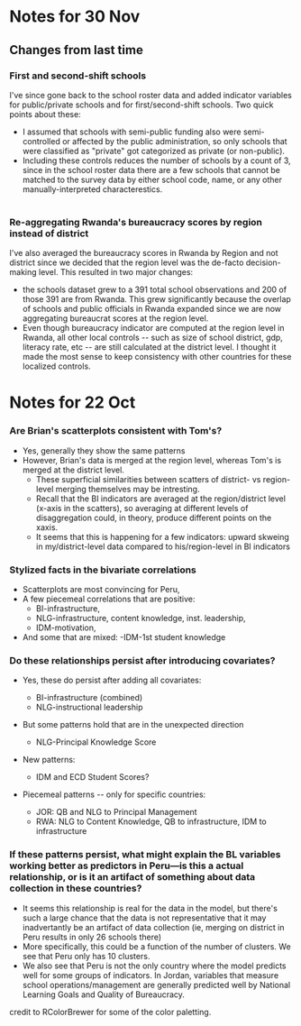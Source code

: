 # Notes for 30 Nov

## Changes from last time

### First and second-shift schools
I've since gone back to the school roster data and added indicator variables for public/private schools and for first/second-shift schools. Two quick points about these: <br>
- I assumed that schools with semi-public funding also were semi-controlled or affected by the public administration, so only schools that were classified as "private" got categorized as private (or non-public). <br>
- Including these controls reduces the number of schools by a count of 3, since in the school roster data there are a few schools that cannot be matched to the survey data by either school code, name, or any other manually-interpreted characterestics. <br><br>

### Re-aggregating Rwanda's bureaucracy scores by region instead of district
I've also averaged the bureaucracy scores in Rwanda by Region and not district since we decided that the region level was the de-facto decision-making level. This resulted in two major changes: <br>
- the schools dataset grew to a 391 total school observations and 200 of those 391 are from Rwanda. This grew significantly because the overlap of schools and public officials in Rwanda expanded since we are now aggregating bureaucrat scores at the region level. <br>
- Even though bureaucracy indicator are computed at the region level in Rwanda, all other local controls -- such as size of school district, gdp, literacy rate, etc -- are still calculated at the district level. I thought it made the most sense to keep consistency with other countries for these localized controls. 
  
  
# Notes for 22 Oct

### Are Brian's scatterplots consistent with Tom's?
- Yes, generally they show the same patterns
- However, Brian's data is merged at the region level, whereas Tom's is merged at the district level.
  - These superficial similarities between scatters of district- vs region-level merging themselves may be intresting.
  - Recall that the BI indicators are averaged at the region/district level (x-axis in the scatters), so averaging at different levels of disaggregation could, in theory, produce different points on the xaxis.
  - It seems that this is happening for a few indicators: upward skweing in my/district-level data compared to his/region-level in BI indicators

### Stylized facts in the bivariate correlations
  - Scatterplots are most convincing for Peru,
  - A few piecemeal correlations that are positive:
    - BI-infrastructure,
    - NLG-infrastructure, content knowledge, inst. leadership,
    - IDM-motivation,
  - And some that are mixed:
    -IDM-1st student knowledge

###	Do these relationships persist after introducing covariates?
- Yes, these do persist after adding all covariates:
  - BI-infrastructure (combined)
  - NLG-instructional leadership

- But some patterns hold that are in the unexpected direction
  - NLG-Principal Knowledge Score

- New patterns:
  - IDM and ECD Student Scores?

- Piecemeal patterns -- only for specific countries:
  - JOR: QB and NLG to Principal Management
  - RWA: NLG to Content Knowledge, QB to infrastructure, IDM to infrastructure




### If these patterns persist, what might explain the BL variables working better as predictors in Peru—is this a actual relationship, or is it an artifact of something about data collection in these countries?
- It seems this relationship is real for the data in the model, but there's such a large chance that the data is not representative that it may inadvertantly be an artifact of data collection (ie, merging on district in Peru results in only 26 schools there)
- More specifically, this could be a function of the number of clusters. We see that Peru only has 10 clusters.
- We also see that Peru is not the only country where the model predicts well for some groups of indicators. In Jordan, variables that measure school operations/management are generally predicted well by National Learning Goals and Quality of Bureaucracy.


credit to RColorBrewer for some of the color paletting. 